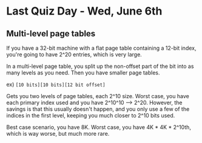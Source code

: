 # Last Quiz Day - Wed, June 6th

## Multi-level page tables
If you have a 32-bit machine with a flat page table containing a 12-bit index, you're going to have 2^20 entries, which is very large.

In a multi-level page table, you split up the non-offset part of the bit into as many levels as you need. Then you have smaller page tables.

ex) `[10 bits][10 bits][12 bit offset]`

Gets you two levels of page tables, each 2^10 size. Worst case, you have each primary index used and you have 2^10^10 --> 2^20. However, the savings is that this usually doesn't happen, and you only use a few of the indices in the first level, keeping you much closer to 2^10 bits used.

Best case scenario, you have 8K. Worst case, you have 4K * 4K * 2^10th, which is way worse, but much more rare.
